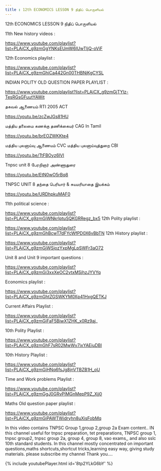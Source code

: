 ```yaml
---
title : 12th ECONOMICS LESSON 9 நிதிப் பொருளியல்
---
```


12th ECONOMICS LESSON 9 நிதிப் பொருளியல்


11th New history videos :

https://www.youtube.com/playlist?list=PLAiCX_g9zmGgYNKsEUmW6IUwTIjQ-oViF

12th Economics playlist :

https://www.youtube.com/playlist?list=PLAiCX_g9zmGhiCa442Gn00THBNjKgCYSL

INDIAN POLITY OLD QUESTION PAPER PLAYLIST :

https://www.youtube.com/playlist?list=PLAiCX_g9zmGjTYlz-TesRGsGFuutYAWit

தகவல் ஆணையம் RTI 2005 ACT

https://youtu.be/zcZwJGs81HU

மத்திய தலைமை கணக்கு  தணிக்கையர் CAG In Tamil

https://youtu.be/brEOZWKKte4

மத்திய புலனாய்வு ஆணையம் CVC மத்திய புலனாய்வுத்துறை CBI

https://youtu.be/TtFBOyz6IVI

Tnpsc unit 8 பேரறிஞர் அண்ணாதுரை

https://youtu.be/EtN0wO5rBq8

TNPSC UNIT 8 தந்தை பெரியார் & சுயமரியாதை இயக்கம்

https://youtu.be/URDhpkuMAF0

11th political science :

https://www.youtube.com/playlist?list=PLAiCX_g9zmGiWNkrIptuSQKGRRegz_bx5
12th Polity playlist :

https://www.youtube.com/playlist?list=PLAiCX_g9zmGhBcwT7dFYcWfPD0X6vBbTN
12th History playlist :

https://www.youtube.com/playlist?list=PLAiCX_g9zmGjWSjozYxpMgLpSWFr3aO72

Unit 8 and Unit 9 important questions :

https://www.youtube.com/playlist?list=PLAiCX_g9zmGi3xxXeOC2vtxMSjhzJYVYq

Economics playlist :

https://www.youtube.com/playlist?list=PLAiCX_g9zmGhtZGSWKYM0Xp41HxgQETKJ

Current Affairs Playlist :

https://www.youtube.com/playlist?list=PLAiCX_g9zmGiFaF5BiwX1ZHK_x0Rz9aj_

10th Polity  Playlist :

https://www.youtube.com/playlist?list=PLAiCX_g9zmGhF7sR02MwWv7ixYAEiuDBl

10th History Playlist :

https://www.youtube.com/playlist?list=PLAiCX_g9zmGiHNq6fsJg8jnVTBZB1H_oU

Time and Work problems Playlist :

https://www.youtube.com/playlist?list=PLAiCX_g9zmGgJ0GRvPlMGnMepP9Z_Xjj0

Maths Old question paper playlist :

https://www.youtube.com/playlist?list=PLAiCX_g9zmGiPAWTWidryhn8uXisFobMq

In this video contains TNPSC Group 1,group 2,group 2a Exam content.. IN this channel useful for tnpsc preparation, tet preparations, TNPSC group 1, tnpsc group2, tnpsc group 2a, group 4, group 8, vao exams,, and also sslc 10th standard students. In this channel mostly concentrated on important questions,maths shortcuts,shortcut tricks,learning easy way, giving study materials. please subscribe my channel Thank you....



{% include youtubePlayer.html id='8tp2YLkG6bY' %}
